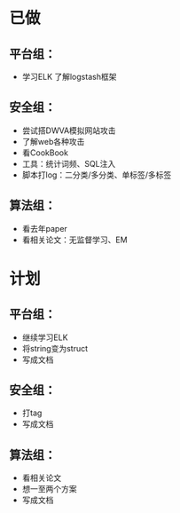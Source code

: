 # 已做
## 平台组：
- 学习ELK
  了解logstash框架

## 安全组：
- 尝试搭DWVA模拟网站攻击
- 了解web各种攻击
- 看CookBook
- 工具：统计词频、SQL注入
- 脚本打log：二分类/多分类、单标签/多标签

## 算法组：
- 看去年paper
- 看相关论文：无监督学习、EM


# 计划
## 平台组：
- 继续学习ELK
- 将string变为struct
- 写成文档

## 安全组：
- 打tag
- 写成文档

## 算法组：
- 看相关论文
- 想一至两个方案
- 写成文档
